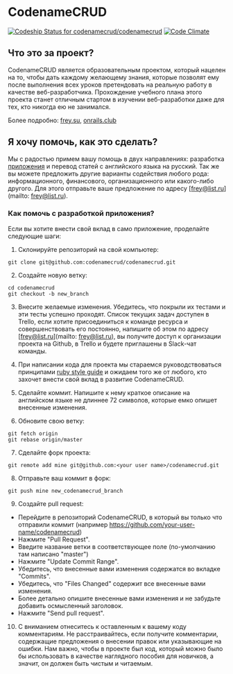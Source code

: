 # CodenameCRUD
[![Codeship Status for codenamecrud/codenamecrud](https://codeship.com/projects/60db15a0-dae1-0132-35e9-7e6cf4be967c/status?branch=master)](https://codeship.com/projects/79439)
[![Code Climate](https://codeclimate.com/github/codenamecrud/codenamecrud/badges/gpa.svg)](https://codeclimate.com/github/codenamecrud/codenamecrud)
## Что это за проект?

CodenameCRUD является образовательным проектом, который нацелен на то, чтобы дать каждому желающему знания, которые позволят ему после выполнения всех уроков претендовать на реальную работу в качестве веб-разработчика. Прохождение учебного плана этого проекта станет отличным стартом в изучении веб-разработки даже для тех, кто никогда ею не занимался.

Более подробно: [frey.su](http://frey.su/codenamecrud-free-web-development-courses), [onrails.club](http://onrails.club/t/codenamecrud/346)

## Я хочу помочь, как это сделать?

Мы с радостью примем вашу помощь в двух направлениях: разработка [приложения](https://github.com/codenamecrud/codenamecrud) и перевод статей с английского языка на русский. Так же вы можете предложить другие варианты содействия любого рода: информационного, финансового, организационного или какого-либо другого. Для этого отправьте ваше предложение по адресу [frey@list.ru](mailto: frey@list.ru).

### Как помочь с разработкой приложения?

Если вы хотите внести свой вклад в само приложение, проделайте следующие шаги:

1. Склонируйте репозиторий на свой компьютер:

```
git clone git@github.com:codenamecrud/codenamecrud.git
```

2. Создайте новую ветку:

```
cd codenamecrud
git checkout -b new_branch
```

3. Внесите желаемые изменения. Убедитесь, что покрыли их тестами и эти тесты успешно проходят.
Список текущих задач доступен в Trello, если хотите присоединиться к команде ресурса и совершенствовать его постоянно, напишите об этом по адресу [frey@list.ru](mailto: frey@list.ru), вы получите доступ к организации проекта на Github, в Trello и будете приглашены в Slack-чат команды.

4. При написании кода для проекта мы стараемся руководствоваться принципами [ruby style guide](https://github.com/arbox/ruby-style-guide/blob/master/README-ruRU.md) и ожидаем того же от любого, кто захочет внести свой вклад в развитие CodenameCRUD.

5. Сделайте коммит. Напишите к нему краткое описание на английском языке не длиннее 72 символов, которые емко опишет внесенные изменения.

6. Обновите свою ветку:

```
git fetch origin
git rebase origin/master
```

7. Сделайте форк проекта:

```
git remote add mine git@github.com:<your user name>/codenamecrud.git

```

8. Отправьте ваш коммит в форк:

```
git push mine new_codenamecrud_branch
```

9. Создайте pull request:

 - Перейдите в репозиторий CodenameCRUD, в который вы только что отправили коммит (например https://github.com/your-user-name/codenamecrud)
 - Нажмите "Pull Request".
 - Введите название ветки в соответствующее поле (по-умолчанию там написано "master")
 - Нажмите "Update Commit Range".
 - Убедитесь, что внесенные вами изменения содержатся во вкладке "Commits".
 - Убедитесь, что "Files Changed" содержит все внесенные вами изменения.
 - Более детально опишите внесенные вами изменения и не забудьте добавить осмысленный заголовок.
 - Нажмите "Send pull request".

10. С вниманием отнеситесь к оставленным к вашему коду комментариям. Не расстраивайтесь, если получите комментарии, содержащие предложения о внесении правок или указывающие на ошибки. Нам важно, чтобы в проекте был код, который можно было бы использовать в качестве наглядного пособия для новичков, а значит, он должен быть чистым и читаемым.
